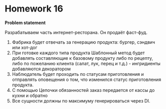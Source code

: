 # Homework 16

**Problem statement**

Разрабатываем часть интернет-ресторана. Он продаёт фаст-фуд.

1. Фабрика будет отвечать за генерацию продукта: бургер, сэндвич или хот-дог
2. При готовке каждого типа продукта Шаблонный метод будет добавлять составляющие к базовому продукту либо по рецепту, либо по пожеланию клиента (салат, лук, перец и т.д.) - ингридиенты добавляются декоратором
3. Наблюдатель будет проходить по статусам приготовления и отправлять оповещения о том, что изменился статус приготовления продукта.
4. С помощью Цепочки обязанностей заказ передается от кассы до кухни и обратно
5. Все сущности должны по максимуму генерироваться через DI.
